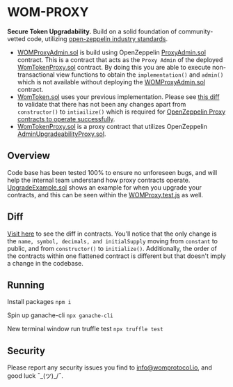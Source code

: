 # WOM-PROXY

**Secure Token Upgradability.** Build on a solid foundation of community-vetted code, utilizing [open-zeppelin industry standards](https://github.com/OpenZeppelin/openzeppelin-contracts). 

 * [WOMProxyAdmin.sol](contracts/WOMProxyAdmin.sol) is build using OpenZeppelin [ProxyAdmin.sol](https://github.com/OpenZeppelin/openzeppelin-sdk/blob/master/packages/lib/contracts/upgradeability/ProxyAdmin.sol) contract.  This is a contract that acts as the `Proxy Admin` of the deployed [WomTokenProxy.sol](contracts/WomTokenProxy.sol) contract.  By doing this you are able to execute non-transactional view functions to obtain the `implementation()` and `admin()` which is not available without deploying the [WOMProxyAdmin.sol](contracts/WOMProxyAdmin.sol) contract.
 * [WomToken.sol](contracts/WomToken.sol) uses your previous implementation.  Please see [this diff](https://www.diffchecker.com/0Ce4XKPg) to validate that there has not been any changes apart from `constructor()` to `intiailize()` which is required for [OpenZeppelin Proxy contracts to operate successfully](https://docs.openzeppelin.com/upgrades-plugins/1.x/writing-upgradeable).
 * [WomTokenProxy.sol](contracts/WomTokenProxy.sol) is a proxy contract that utilizes OpenZeppelin [AdminUpgradeabilityProxy.sol](https://github.com/OpenZeppelin/openzeppelin-sdk/blob/master/packages/lib/contracts/upgradeability/AdminUpgradeabilityProxy.sol). 



## Overview

Code base has been tested 100% to ensure no unforeseen bugs, and will help the internal team understand how proxy contracts operate.  [UpgradeExample.sol](contracts/upgrade/UpgradeExample.sol) shows an example for when you upgrade your contracts, and this can be seen within the [WOMProxy.test.js](test/WOMProxy.test.js) as well.

## Diff
[Visit here](https://www.diffchecker.com/0Ce4XKPg) to see the diff in contracts.  You'll notice that the only change is the `name, symbol, decimals, and initialSupply` moving from `constant` to public, and from `constructor()` to `initialize()`.  Additionally, the order of the contracts within one flattened contract is different but that doesn't imply a change in the codebase. 


## Running
Install packages
`npm i`

Spin up ganache-cli
`npx ganache-cli`

New terminal window run truffle test
`npx truffle test`


## Security

Please report any security issues you find to info@womprotocol.io, and good luck ¯\_(ツ)_/¯.